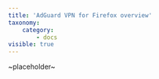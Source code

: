 ```yaml
---
title: 'AdGuard VPN for Firefox overview'
taxonomy:
    category:
        - docs
visible: true
---
```


~placeholder~